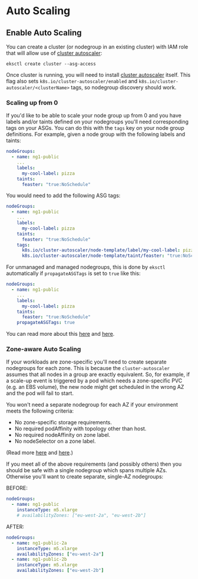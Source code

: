 # Auto Scaling

## Enable Auto Scaling

You can create a cluster (or nodegroup in an existing cluster) with IAM role that will allow use of [cluster autoscaler][]:

```console
eksctl create cluster --asg-access
```

Once cluster is running, you will need to install [cluster autoscaler][] itself. This flag also sets `k8s.io/cluster-autoscaler/enabled`
and `k8s.io/cluster-autoscaler/<clusterName>` tags, so nodegroup discovery should work.

### Scaling up from 0

If you'd like to be able to scale your node group up from 0 and you have
labels and/or taints defined on your nodegroups you'll need corresponding
tags on your ASGs.  You can do this with the `tags` key on your node group
definitions.  For example, given a node group with the following labels and
taints:

```yaml
nodeGroups:
  - name: ng1-public
    ...
    labels:
      my-cool-label: pizza
    taints:
      feaster: "true:NoSchedule"
```

You would need to add the following ASG tags:

```yaml
nodeGroups:
  - name: ng1-public
    ...
    labels:
      my-cool-label: pizza
    taints:
      feaster: "true:NoSchedule"
    tags:
      k8s.io/cluster-autoscaler/node-template/label/my-cool-label: pizza
      k8s.io/cluster-autoscaler/node-template/taint/feaster: "true:NoSchedule"
```

For unmanaged and managed nodegroups, this is done by `eksctl` automatically if `propagateASGTags` is set to `true` like this:

```yaml
nodeGroups:
  - name: ng1-public
    ...
    labels:
      my-cool-label: pizza
    taints:
      feaster: "true:NoSchedule"
    propagateASGTags: true
```

You can read more about this
[here](https://github.com/weaveworks/eksctl/issues/1066) and
[here](https://github.com/kubernetes/autoscaler/issues/2418).

[cluster autoscaler]: https://github.com/kubernetes/autoscaler/blob/master/cluster-autoscaler/cloudprovider/aws/README.md

### Zone-aware Auto Scaling

If your workloads are zone-specific you'll need to create separate nodegroups for each zone. This is because the `cluster-autoscaler` assumes that all nodes in a group are exactly equivalent. So, for example, if a scale-up event is triggered by a pod which needs a zone-specific PVC (e.g. an EBS volume), the new node might get scheduled in the wrong AZ and the pod will fail to start.

You won't need a separate nodegroup for each AZ if your environment meets the following criteria:

- No zone-specific storage requirements.
- No required podAffinity with topology other than host.
- No required nodeAffinity on zone label.
- No nodeSelector on a zone label.

(Read more [here](https://github.com/kubernetes/autoscaler/pull/1802#issuecomment-474295002) and [here](https://github.com/weaveworks/eksctl/pull/647#issuecomment-474698054).)

If you meet all of the above requirements (and possibly others) then you should be safe with a single nodegroup which spans multiple AZs. Otherwise you'll want to create separate, single-AZ nodegroups:

BEFORE:

```yaml
nodeGroups:
  - name: ng1-public
    instanceType: m5.xlarge
    # availabilityZones: ["eu-west-2a", "eu-west-2b"]
```

AFTER:

```yaml
nodeGroups:
  - name: ng1-public-2a
    instanceType: m5.xlarge
    availabilityZones: ["eu-west-2a"]
  - name: ng1-public-2b
    instanceType: m5.xlarge
    availabilityZones: ["eu-west-2b"]
```
